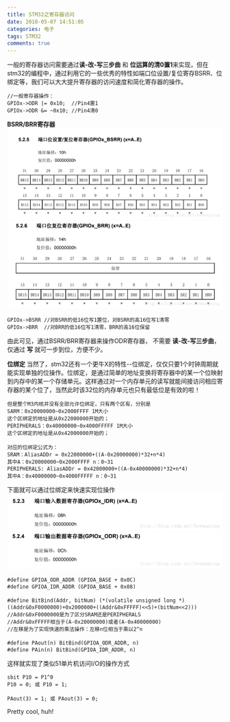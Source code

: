 ```yaml
---
title: STM32之寄存器访问
date: 2018-05-07 14:51:05
categories: 电子
tags: STM32
comments: true
---
```


一般的寄存器访问需要通过**读-改-写三步曲** 和 **位运算的清0置1**来实现，但在stm32的编程中，通过利用它的一些优秀的特性如端口位设置/复位寄存BSRR、位绑定等，我们可以大大提升寄存器的访问速度和简化寄存器的操作。

```
//一般寄存器操作：
GPIOx->ODR |= 0x10;  //Pin4置1
GPIOx->ODR &= ~0x10; //Pin4清0
```

**BSRR/BRR寄存器**
![这里写图片描述](/images/20171127134008645.png)
![这里写图片描述](/images/20171127134102899.png)

```
GPIOx->BSRR //对BSRR的低16位写1置位，对BSRR的高16位写1清零
GPIOx->BRR  //对BRR的低16位写1清零，BRR的高16位保留
```
由此可见，通过BSRR/BRR寄存器来操作ODR寄存器， 不需要 **读-改-写三步曲**， 仅通过 **写** 就可一步到位，方便不少。

**位绑定**
当然了，stm32还有一个更牛X的特性--位绑定，仅仅只要1个时钟周期就能实现单独的位操作。位绑定，是通过简单的地址变换将寄存器中的某一个位映射到内存中的某一个存储单元。这样通过对一个内存单元的读写就能间接访问相应寄存器的某个位了，当然此时该32位的内存单元也只有最低位是有效的啦！

```
但是整个M3内核并没有全部允许位绑定，只有两个区有，分别是
SARM：0x20000000~0x2000FFFF 1M大小 
这个区绑定的地址是从0x22000000开始的；  
PERIPHERALS：0x40000000~0x4000FFFFF 1M大小
这个区绑定的地址是从0x42000000开始的；

对应的位绑定公式为：  
SRAM：AliasADDr = 0x22000000+((A-0x20000000)*32+n*4)
其中A：0x20000000~0x2000FFFF n：0~31
PERIPHERALS: AliasADDr = 0x42000000+((A-0x40000000)*32+n*4)
其中A：0x40000000~0x4000FFFFF n：0~31
```
下面就可以通过位绑定来快速实现位操作
![这里写图片描述](/images/20171127141437543.png)
![这里写图片描述](/images/20171127141452482.png)

```
#define GPIOA_ODR_ADDR (GPIOA_BASE + 0x0C)
#define GPIOA_IDR_ADDR (GPIOA_BASE + 0x08)

#define BitBind(Addr, bitNum) (*(volatile unsigned long *)((Addr&0xF0000000)+0x2000000+((Addr&0xFFFFF)<<5)+(bitNum<<2)))
//Addr&0xF0000000是为了区分SRAM还是PERIPHERALS
//Addr&0xFFFFF相当于(A-0x20000000)或者(A-0x40000000)
//左移是为了实现快速的乘法操作：左移n位相当于乘以2^n

#define PAout(n) BitBind(GPIOA_ODR_ADDR, n) 
#define PAin(n) BitBind(GPIOA_IDR_ADDR, n)
```
这样就实现了类似51单片机访问I/O的操作方式

```
sbit P10 = P1^0
P10 = 0; 或 P10 = 1;

PAout(3) = 1; 或 PAout(3) = 0;	
```
Pretty cool, huh!